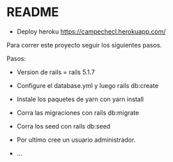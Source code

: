 # README

* Deploy heroku https://campechecl.herokuapp.com/

Para correr este proyecto seguir los siguientes pasos.

Pasos:

* Version de rails = rails 5.1.7

* Configure el database.yml y luego rails db:create

* Instale los paquetes de yarn con yarn install

* Corra las migraciones con rails db:migrate

* Corra los seed con rails db:seed

* Por ultimo cree un usuario administrador.

* ...

